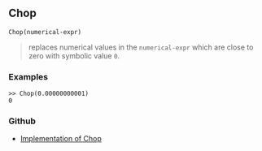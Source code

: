 ## Chop

```
Chop(numerical-expr)
```

> replaces numerical values in the `numerical-expr` which are close to zero with symbolic value `0`.

### Examples

```
>> Chop(0.00000000001)
0
```

### Github

* [Implementation of Chop](https://github.com/axkr/symja_android_library/blob/master/symja_android_library/matheclipse-core/src/main/java/org/matheclipse/core/builtin/Arithmetic.java#L689) 
